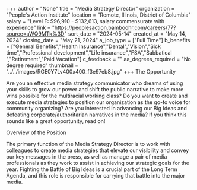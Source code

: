 +++
author = "None"
title = "Media Strategy Director"
organization = "People's Action Institute"
location = "Remote, Illinois, District of Columbia"
salary = "Level F: $96,910 - $132,613, salary commensurate with experience"
link = "https://peoplesaction.bamboohr.com/careers/77?source=aWQ9MTk%3D"
sort_date = "2024-05-14"
created_at = "May 14, 2024"
closing_date = "May 21, 2024"
a_job_type = ["Full Time"]
b_benefits = ["General Benefits","Health Insurance","Dental","Vision","Sick time","Professional development","Life insurance","FSA","Sabbatical ","Retirement","Paid Vacation"]
c_feedback = ""
aa_degrees_required = "No degree required"
thumbnail = "../../images/RGE0Y7Lv400x400_f3e97eb8.jpg"
+++
The Opportunity

Are you an effective media strategy communicator who dreams of using your skills to grow our power and shift the public narrative to make more wins possible for the multiracial working class? Do you want to create and execute media strategies to position our organization as the go-to voice for community organizing? Are you interested in advancing our Big Ideas and defeating corporate/authoritarian narratives in the media? If you think this sounds like a great opportunity, read on!  

Overview of the Position

The primary function of the Media Strategy Director is to work with colleagues to create media strategies that elevate our visibility and convey our key messages in the press, as well as manage a pair of media professionals as they work to assist in achieving our strategic goals for the year. Fighting the Battle of Big Ideas is a crucial part of the Long Term Agenda, and this role is responsible for carrying that battle into the major media.
